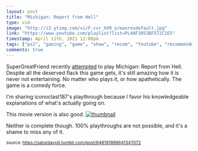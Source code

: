 ```yaml
---
layout: post
title: "Michigan: Report from Hell"
type: vid
image: "http://i3.ytimg.com/vi/F-cvr_hX9_o/maxresdefault.jpg"
link: "https://www.youtube.com/playlist?list=PL4AF3053BF572C1E5"
timestamp: April 11th, 2021 12:00pm
tags: ["ps2", "gaming", "game", "show", "recom", "Youtube", "recommended"]
comments: true
---
```

SuperGreatFriend recently <a href="https://www.youtube.com/watch?v=X-EyBetqar0" target="_blank">attempted</a> to play Michigan: Report from Hell.  Despite all the deserved flack this game gets, it's still amazing how it is never not entertaining.  No matter who plays it, or how apathetically.  The game is a comedy force.

I'm sharing iconoclast187's playthrough because I favor his knowledgeable explanations of what's actually going on.

This movie version is also good.
[![thumbnail](http://i3.ytimg.com/vi/-nLO2kz2Txs/hqdefault.jpg)](https://www.youtube.com/watch?v=-nLO2kz2Txs)

Neither is complete though.  100% playthroughs are not possible, and it's a shame to miss any of it.
  
<small>source: https://saturdayxiii.tumblr.com/post/648191989641347072</small>
